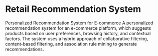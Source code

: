 # Retail Recommendation System
Personalized Recommendation System for E-commerce
A personalized recommendation system for an e-commerce platform, which suggests products based on user preferences, browsing history, and contextual factors. The system uses a hybrid approach of collaborative filtering, content-based filtering, and association rule mining to generate recommendations.
